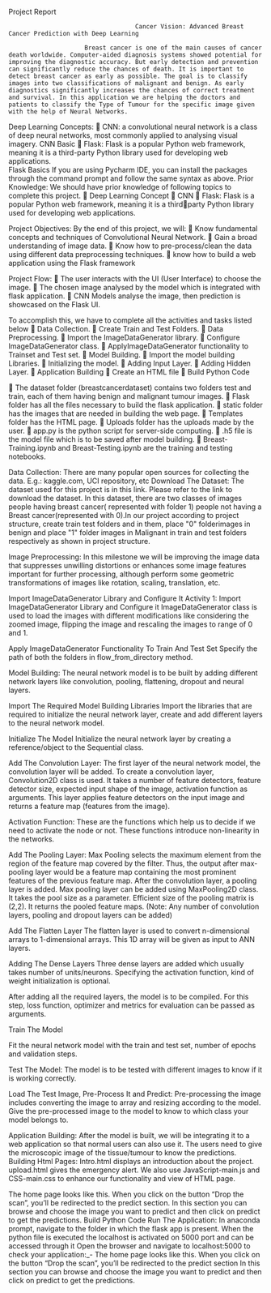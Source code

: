 Project Report


                                       Cancer Vision: Advanced Breast Cancer Prediction with Deep Learning
                        
                         Breast cancer is one of the main causes of cancer death worldwide. Computer-aided diagnosis systems showed potential for improving the diagnostic accuracy. But early detection and prevention can significantly reduce the chances of death. It is important to detect breast cancer as early as possible. The goal is to classify images into two classifications of malignant and benign. As early diagnostics significantly increases the chances of correct treatment and survival. In this application we are helping the doctors and patients to classify the Type of Tumour for the specific image given with the help of Neural Networks.                                        
Deep Learning Concepts:
                CNN: a convolutional neural network is a class of deep neural 
networks, most commonly applied to analysing visual imagery.
CNN Basic
                Flask: Flask is a popular Python web framework, meaning it is a 
third-party Python library used for developing web applications.  
Flask Basics If you are using Pycharm IDE, you can install the packages 
through the command prompt and follow the same syntax as above.
Prior Knowledge:
We should have prior knowledge of following topics to complete this project.
     Deep Learning Concept
     CNN
     Flask: Flask is a popular Python web framework, meaning it is a thirdparty Python library used for developing web applications.

Project Objectives:
By the end of this project, we will:
 Know fundamental concepts and techniques of Convolutional Neural 
Network.
 Gain a broad understanding of image data.
 Know how to pre-process/clean the data using different data 
preprocessing techniques.
 know how to build a web application using the Flask framework  

 Project Flow:
 The user interacts with the UI (User Interface) to choose the image.
 The chosen image analysed by the model which is integrated with flask 
application.
 CNN Models analyse the image, then prediction is showcased on the 
Flask UI.

To accomplish this, we have to complete all the activities and tasks listed 
below
 Data Collection.
 Create Train and Test Folders.
 Data Preprocessing.
 Import the ImageDataGenerator library.
 Configure ImageDataGenerator class.
 ApplyImageDataGenerator functionality to Trainset and Test set.
 Model Building.
 Import the model building Libraries.
 Initializing the model.
 Adding Input Layer.
 Adding Hidden Layer.
 Application Building
 Create an HTML file
 Build Python Code

 The dataset folder (breastcancerdataset) contains two folders test and 
train, each of them having benign and malignant tumour images.
 Flask folder has all the files necessary to build the flask application.
 static folder has the images that are needed in building the web page.
 Templates folder has the HTML page.
 Uploads folder has the uploads made by the user.
 app.py is the python script for server-side computing.
 .h5 file is the model file which is to be saved after model building.
 Breast-Training.ipynb and Breast-Testing.ipynb are the training and 
testing notebooks.

Data Collection:
 There are many popular open sources for collecting the data. 
E.g.: kaggle.com, UCI repository, etc
Download The Dataset:
The dataset used for this project is in this link. Please refer to the link to 
download the dataset. In this dataset, there are two classes of images 
people having breast cancer( represented with folder 1) people not 
having a Breast cancer(represented with 0).In our project according to 
project structure, create train test folders and in them, place "0" folderimages in benign and place "1" folder images in Malignant in train and 
test folders respectively as shown in project structure.

Image Preprocessing:
 In this milestone we will be improving the image data that suppresses unwilling distortions or enhances some image features important for 
further processing, although perform some geometric transformations of images like rotation, scaling, translation, etc.

Import ImageDataGenerator Library and Configure It
Activity 1: Import ImageDataGenerator Library and Configure it
ImageDataGenerator class is used to load the images with different modifications like considering the zoomed image, flipping the image and rescaling the images to range of 0 and 1.

Apply ImageDataGenerator Functionality To Train And Test Set
Specify the path of both the folders in flow_from_directory method.

Model Building:
The neural network model is to be built by adding different network layers like convolution, pooling, flattening, dropout and neural layers.

Import The Required Model Building Libraries
Import the libraries that are required to initialize the neural network layer, create and add different layers to the neural network model.

Initialize The Model
Initialize the neural network layer by creating a reference/object to the Sequential class.

Add The Convolution Layer:
The first layer of the neural network model, the convolution layer will be added. To create a convolution layer, Convolution2D class is used. It takes a number of feature detectors, feature detector size, expected input shape of the image, activation function as arguments. This layer applies feature detectors on the input image and returns a feature map (features from the image). 

Activation Function: These are the functions which help us to decide if we need to activate the node or not. These functions introduce non-linearity in the networks.

Add The Pooling Layer:
Max Pooling selects the maximum element from the region of the feature map 
covered by the filter. Thus, the output after max-pooling layer would be a 
feature map containing the most prominent features of the previous feature 
map.
After the convolution layer, a pooling layer is added. Max pooling layer can be added using MaxPooling2D class. It takes the pool size as a parameter. Efficient size of the pooling matrix is (2,2). It returns the pooled feature maps. (Note: Any number of convolution layers, pooling and dropout layers can be added)

Add The Flatten Layer
The flatten layer is used to convert n-dimensional arrays to 1-dimensional arrays. This 1D array will be given as input to ANN layers.

Adding The Dense Layers
Three dense layers are added which usually takes number of units/neurons. Specifying the activation function, kind of weight initialization is optional.

After adding all the required layers, the model is to be compiled. For this step, 
loss function, optimizer and metrics for evaluation can be passed as arguments.

Train The Model

Fit the neural network model with the train and test set, number of epochs and 
validation steps.

Test The Model:
The model is to be tested with different images to know if it is working correctly.

Load The Test Image, Pre-Process It and Predict:
Pre-processing the image includes converting the image to array and resizing according to the model. Give the pre-processed image to the model to know to which class your model belongs to.

Application Building:
After the model is built, we will be integrating it to a web application so that 
normal users can also use it. The users need to give the microscopic image of 
the tissue/tumour to know the predictions.
Building Html Pages:
Intro.html displays an introduction about the project.
upload.html gives the emergency alert.
We also use JavaScript-main.js and CSS-main.css to enhance our functionality and view of HTML page.

The home page looks like this. When you click on the button “Drop the scan”, 
you’ll be redirected to the predict section.
In this section you can browse and choose the image you want to predict and 
then
click on predict to get the predictions.
Build Python Code
Run The Application:
In anaconda prompt, navigate to the folder in which the flask app is present. 
When the python file is executed the localhost is activated on 5000 port and 
can be accessed through it
Open the browser and navigate to localhost:5000 to check your 
application:_-
The home page looks like this. When you click on the button “Drop the scan”, 
you’ll be redirected to the predict section
In this section you can browse and choose the image you want to predict and 
then click on predict to get the predictions.
